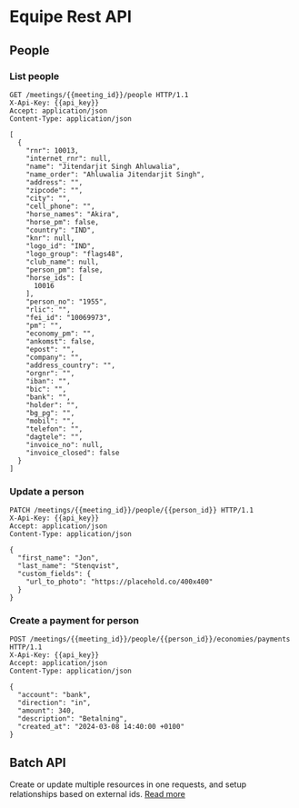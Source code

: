 # Equipe Rest API

## People

### List people

```http
GET /meetings/{{meeting_id}}/people HTTP/1.1
X-Api-Key: {{api_key}}
Accept: application/json
Content-Type: application/json

[
  {
    "rnr": 10013,
    "internet_rnr": null,
    "name": "Jitendarjit Singh Ahluwalia",
    "name_order": "Ahluwalia Jitendarjit Singh",
    "address": "",
    "zipcode": "",
    "city": "",
    "cell_phone": "",
    "horse_names": "Akira",
    "horse_pm": false,
    "country": "IND",
    "knr": null,
    "logo_id": "IND",
    "logo_group": "flags48",
    "club_name": null,
    "person_pm": false,
    "horse_ids": [
      10016
    ],
    "person_no": "1955",
    "rlic": "",
    "fei_id": "10069973",
    "pm": "",
    "economy_pm": "",
    "ankomst": false,
    "epost": "",
    "company": "",
    "address_country": "",
    "orgnr": "",
    "iban": "",
    "bic": "",
    "bank": "",
    "holder": "",
    "bg_pg": "",
    "mobil": "",
    "telefon": "",
    "dagtele": "",
    "invoice_no": null,
    "invoice_closed": false
  }
]
```

### Update a person

```http
PATCH /meetings/{{meeting_id}}/people/{{person_id}} HTTP/1.1
X-Api-Key: {{api_key}}
Accept: application/json
Content-Type: application/json

{
  "first_name": "Jon",
  "last_name": "Stenqvist",
  "custom_fields": {
    "url_to_photo": "https://placehold.co/400x400"
  }
}
```

### Create a payment for person

```http
POST /meetings/{{meeting_id}}/people/{{person_id}}/economies/payments HTTP/1.1
X-Api-Key: {{api_key}}
Accept: application/json
Content-Type: application/json

{
  "account": "bank",
  "direction": "in",
  "amount": 340,
  "description": "Betalning",
  "created_at": "2024-03-08 14:40:00 +0100"
}
```


## Batch API

Create or update multiple resources in one requests, and setup relationships based on external ids. [Read more](BATCH.md)
